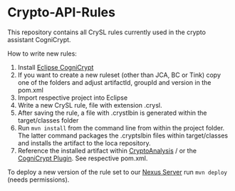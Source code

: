 # Crypto-API-Rules
This repository contains all CrySL rules currently used in the crypto assistant CogniCrypt.

How to write new rules:

1. Install [Eclipse CogniCrypt](https://www.eclipse.org/cognicrypt/)
2. If you want to create a new ruleset (other than JCA, BC or Tink) copy one of the folders and adjust artifactId, groupId and version in the pom.xml
3. Import respective project into Eclipse
4. Write a new CrySL rule, file with extension .crysl. 
5. After saving the rule, a file with .crystlbin is generated within the target/classes folder 
6. Run `mvn install` from the command line from within the project folder. The latter command packages the .cryptslbin files within target/classes and installs the artifact to the loca repository.
7. Reference the installed artifact within [CryptoAnalysis](https://github.com/CROSSINGTUD/CryptoAnalysis) / or the [CogniCrypt Plugin](https://github.com/eclipse-cognicrypt/CogniCrypt). See respective pom.xml.

To deploy a new version of the rule set to our [Nexus Server](https://soot-build.cs.uni-paderborn.de/nexus/) run `mvn deploy` (needs permissions). 

